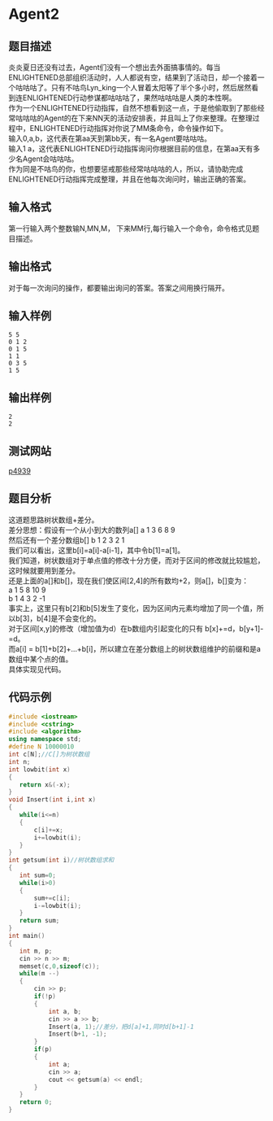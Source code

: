 # Agent2        
## 题目描述    
炎炎夏日还没有过去，Agent们没有一个想出去外面搞事情的。每当ENLIGHTENED总部组织活动时，人人都说有空，结果到了活动日，却一个接着一个咕咕咕了。只有不咕鸟Lyn_king一个人冒着太阳等了半个多小时，然后居然看到连ENLIGHTENED行动参谋都咕咕咕了，果然咕咕咕是人类的本性啊。  
作为一个ENLIGHTENED行动指挥，自然不想看到这一点，于是他偷取到了那些经常咕咕咕的Agent的在下来NN天的活动安排表，并且叫上了你来整理。在整理过程中，ENLIGHTENED行动指挥对你说了MM条命令，命令操作如下。  
输入0,a,b，这代表在第aa天到第bb天，有一名Agent要咕咕咕。  
输入1 a，这代表ENLIGHTENED行动指挥询问你根据目前的信息，在第aa天有多少名Agent会咕咕咕。  
作为同是不咕鸟的你，也想要惩戒那些经常咕咕咕的人，所以，请协助完成ENLIGHTENED行动指挥完成整理，并且在他每次询问时，输出正确的答案。  
## 输入格式  
第一行输入两个整数输N,MN,M， 下来MM行,每行输入一个命令，命令格式见题目描述。    
## 输出格式  
对于每一次询问的操作，都要输出询问的答案。答案之间用换行隔开。       
## 输入样例  
 ```	 
5 5  
0 1 2  
0 1 5  
1 1  
0 3 5  
1 5     
 ```    
## 输出样例  
 ```		
2
2    
 ```   
## 测试网站  	
  [p4939](https://www.luogu.org/problemnew/show/P4939)  	 
## 题目分析  	
这道题思路树状数组+差分。  
差分思想：假设有一个从小到大的数列a[] a 1 3 6 8 9   
然后还有一个差分数组b[] b 1 2 3 2 1   
我们可以看出，这里b[i]=a[i]-a[i-1]，其中令b[1]=a[1]。  
我们知道，树状数组对于单点值的修改十分方便，而对于区间的修改就比较尴尬，这时候就要用到差分。  
还是上面的a[]和b[]，现在我们使区间[2,4]的所有数均+2，则a[]，b[]变为：  
 a 1 5 8 10 9  
 b 1 4 3 2 -1    
事实上，这里只有b[2]和b[5]发生了变化，因为区间内元素均增加了同一个值，所以b[3]，b[4]是不会变化的。  
对于区间[x,y]的修改（增加值为d）在b数组内引起变化的只有 b[x]+=d，b[y+1]-=d。  
而a[i] = b[1]+b[2]+...+b[i]，所以建立在差分数组上的树状数组维护的前缀和是a数组中某个点的值。  
具体实现见代码。    
## 代码示例  
 ```c++	
#include <iostream>
#include <cstring>
#include <algorithm>
using namespace std;
#define N 10000010
int c[N];//C[]为树状数组
int n;
int lowbit(int x)
{
    return x&(-x);
}
void Insert(int i,int x)
{
    while(i<=n)
    {
        c[i]+=x;
        i+=lowbit(i);
    }
}
int getsum(int i)//树状数组求和
{
    int sum=0;
    while(i>0)
    {
        sum+=c[i];
        i-=lowbit(i);
    }
    return sum;
}
int main()
{
    int m, p;
    cin >> n >> m;
    memset(c,0,sizeof(c));
    while(m --)
    {
        cin >> p;
        if(!p)
        {
            int a, b;
            cin >> a >> b;
            Insert(a, 1);//差分，把d[a]+1,同时d[b+1]-1
            Insert(b+1, -1);
        }
        if(p)
        {
            int a;
            cin >> a;
            cout << getsum(a) << endl;
        }
    }
    return 0;
}

```